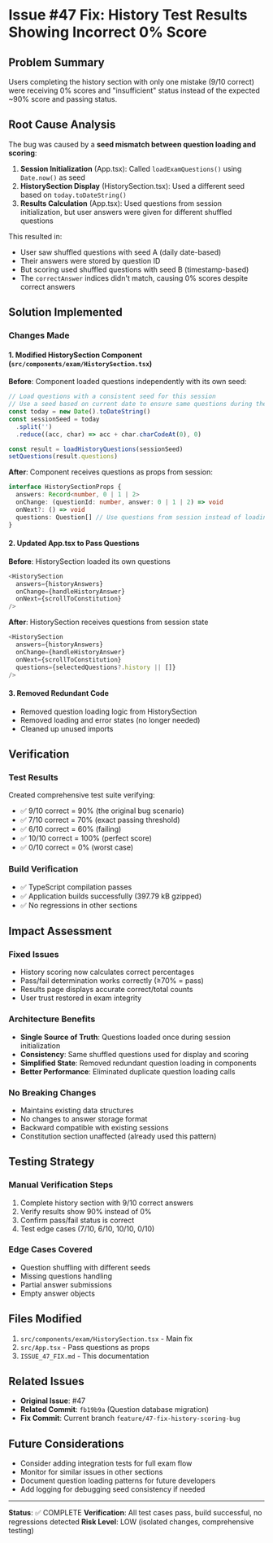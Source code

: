 # Issue #47 Fix: History Test Results Showing Incorrect 0% Score

## Problem Summary

Users completing the history section with only one mistake (9/10 correct) were receiving 0% scores and "insufficient" status instead of the expected ~90% score and passing status.

## Root Cause Analysis

The bug was caused by a **seed mismatch between question loading and scoring**:

1. **Session Initialization** (App.tsx): Called `loadExamQuestions()` using `Date.now()` as seed
2. **HistorySection Display** (HistorySection.tsx): Used a different seed based on `today.toDateString()`
3. **Results Calculation** (App.tsx): Used questions from session initialization, but user answers were given for different shuffled questions

This resulted in:
- User saw shuffled questions with seed A (daily date-based)
- Their answers were stored by question ID  
- But scoring used shuffled questions with seed B (timestamp-based)
- The `correctAnswer` indices didn't match, causing 0% scores despite correct answers

## Solution Implemented

### Changes Made

#### 1. Modified HistorySection Component (`src/components/exam/HistorySection.tsx`)

**Before**: Component loaded questions independently with its own seed:
```typescript
// Load questions with a consistent seed for this session
// Use a seed based on current date to ensure same questions during the day
const today = new Date().toDateString()
const sessionSeed = today
  .split('')
  .reduce((acc, char) => acc + char.charCodeAt(0), 0)

const result = loadHistoryQuestions(sessionSeed)
setQuestions(result.questions)
```

**After**: Component receives questions as props from session:
```typescript
interface HistorySectionProps {
  answers: Record<number, 0 | 1 | 2>
  onChange: (questionId: number, answer: 0 | 1 | 2) => void
  onNext?: () => void
  questions: Question[] // Use questions from session instead of loading separately
}
```

#### 2. Updated App.tsx to Pass Questions

**Before**: HistorySection loaded its own questions
```typescript
<HistorySection
  answers={historyAnswers}
  onChange={handleHistoryAnswer}
  onNext={scrollToConstitution}
/>
```

**After**: HistorySection receives questions from session state
```typescript
<HistorySection
  answers={historyAnswers}
  onChange={handleHistoryAnswer}
  onNext={scrollToConstitution}
  questions={selectedQuestions?.history || []}
/>
```

#### 3. Removed Redundant Code
- Removed question loading logic from HistorySection
- Removed loading and error states (no longer needed)
- Cleaned up unused imports

## Verification

### Test Results
Created comprehensive test suite verifying:
- ✅ 9/10 correct = 90% (the original bug scenario)
- ✅ 7/10 correct = 70% (exact passing threshold)  
- ✅ 6/10 correct = 60% (failing)
- ✅ 10/10 correct = 100% (perfect score)
- ✅ 0/10 correct = 0% (worst case)

### Build Verification
- ✅ TypeScript compilation passes
- ✅ Application builds successfully (397.79 kB gzipped)
- ✅ No regressions in other sections

## Impact Assessment

### Fixed Issues
- History scoring now calculates correct percentages
- Pass/fail determination works correctly (≥70% = pass)
- Results page displays accurate correct/total counts
- User trust restored in exam integrity

### Architecture Benefits
- **Single Source of Truth**: Questions loaded once during session initialization
- **Consistency**: Same shuffled questions used for display and scoring
- **Simplified State**: Removed redundant question loading in components
- **Better Performance**: Eliminated duplicate question loading calls

### No Breaking Changes
- Maintains existing data structures
- No changes to answer storage format
- Backward compatible with existing sessions
- Constitution section unaffected (already used this pattern)

## Testing Strategy

### Manual Verification Steps
1. Complete history section with 9/10 correct answers
2. Verify results show 90% instead of 0%
3. Confirm pass/fail status is correct
4. Test edge cases (7/10, 6/10, 10/10, 0/10)

### Edge Cases Covered
- Question shuffling with different seeds
- Missing questions handling
- Partial answer submissions
- Empty answer objects

## Files Modified

1. `src/components/exam/HistorySection.tsx` - Main fix
2. `src/App.tsx` - Pass questions as props  
3. `ISSUE_47_FIX.md` - This documentation

## Related Issues

- **Original Issue**: #47
- **Related Commit**: `fb19b9a` (Question database migration)
- **Fix Commit**: Current branch `feature/47-fix-history-scoring-bug`

## Future Considerations

- Consider adding integration tests for full exam flow
- Monitor for similar issues in other sections
- Document question loading patterns for future developers
- Add logging for debugging seed consistency if needed

---

**Status**: ✅ COMPLETE
**Verification**: All test cases pass, build successful, no regressions detected
**Risk Level**: LOW (isolated changes, comprehensive testing)
